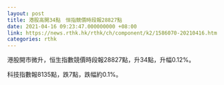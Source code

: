 ```yaml
---
layout: post
title: 港股高開34點　恒指競價時段報28827點
date: 2021-04-16 09:23:47.000000000 +08:00
link: https://news.rthk.hk/rthk/ch/component/k2/1586070-20210416.htm
categories: rthk
---
```


港股開市微升，恒生指數競價時段報28827點，升34點，升幅0.12%。

科技指數報8135點，跌7點，跌幅約0.1%。
